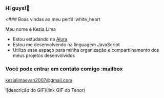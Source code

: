 ### Hi guys!🥰
<### Boas vindas ao meu perfil :white_heart

Meu nome é Kezia Lima

- Estou estudando na [Alura](https://www.alura.com.br)
- Estou me desenvolvendo na linguagem JavaScript
- Utilizo esse espaço para minha organização e compartilhamento dos meus projetos desenvolvidos

### Você pode entrar em contato comigo :mailbox

kezialimaevan2007@gmail.com


![descrição do GIF](link GIF do Tenor)



